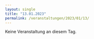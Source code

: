 ```yaml
---
layout: single
title: "13.01.2023"
permalink: /veranstaltungen/2023/01/13/
---
```


Keine Veranstaltung an diesem Tag.

